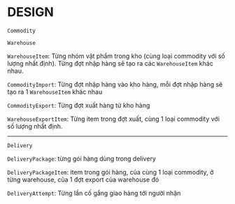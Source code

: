 
# DESIGN

`Commodity`

`Warehouse`

`WarehouseItem`: Từng nhóm vật phẩm trong kho (cùng loại commodity với số lượng nhất định). Từng đợt nhập hàng sẽ tạo ra các `WarehouseItem` khác nhau.

`CommodityImport`: Từng đợt nhập hàng vào kho hàng, mỗi đợt nhập hàng sẽ tạo ra 1 `WarehouseItem` khác nhau

`CommodityExport`: Từng đợt xuất hàng từ kho hàng

`WarehouseExportItem`: Từng item trong đợt xuất, cùng 1 loại commodity với số lượng nhất định.

---

`Delivery`

`DeliveryPackage`: từng gói hàng dùng trong delivery

`DeliveryPackageItem`: item trong gói hàng, của cùng 1 loại commodity, ở từng warehouse, của 1 đợt export của warehouse đó

`DeliveryAttempt`: Từng lần cố gắng giao hàng tới người nhận
